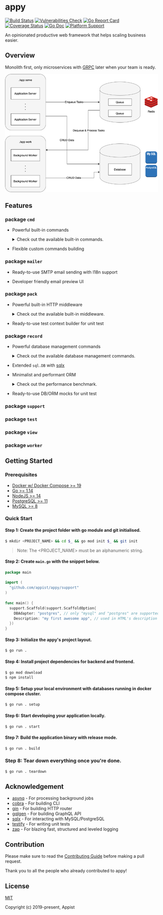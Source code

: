 # appy

[![Build Status](https://github.com/appist/appy/workflows/Unit%20Test/badge.svg)](https://github.com/appist/appy/actions?workflow=Unit+Test)
[![Vulnerabilities Check](https://github.com/appist/appy/workflows/Vulnerabilities%20Check/badge.svg)](https://github.com/appist/appy/actions?workflow=Vulnerabilities+Check)
[![Go Report Card](https://goreportcard.com/badge/github.com/appist/appy)](https://goreportcard.com/report/github.com/appist/appy)
[![Coverage Status](https://img.shields.io/codecov/c/gh/appist/appy.svg?logo=codecov)](https://codecov.io/gh/appist/appy)
[![Go Doc](http://img.shields.io/badge/godoc-reference-5272B4.svg)](https://pkg.go.dev/github.com/appist/appy?tab=doc)
[![Platform Support](https://img.shields.io/badge/platform-macos%20%7C%20linux%20%7C%20windows-blue)](https://github.com/appist/appy)

An opinionated productive web framework that helps scaling business easier.

## Overview

Monolith first, only microservices with [GRPC](https://grpc.io/) later when your team is ready.

![architecture](./.github/assets/architecture.png)

## Features

### package `cmd`

- Powerful built-in commands
  <details>
    <summary>Check out the available built-in commands.</summary>

    ```bash
    My first awesome web application in Go.

    Usage:
      myapp [command]

    Available Commands:
      build             Compile the static assets into go files and build the release build binary (only available in debug build)
      config:dec        Decrypt a config value using the secret in `configs/<APPY_ENV>.key` or `APPY_MASTER_KEY` (only available in debug build)
      config:enc        Encrypt a config value using the secret in `configs/<APPY_ENV>.key` or `APPY_MASTER_KEY` (only available in debug build)
      db:create         Create all databases for the current environment
      db:drop           Drop all databases for the current environment
      db:migrate        Migrate the database(default: all, use --database to specify the target database) for the current environment
      db:migrate:status List all the database migration status(default: all, use --database to specify the target database) for the current environment
      db:rollback       Rollback the database(default: primary, use --database to specify the target database) to previous version for the current environment
      db:schema:dump    Dump all the databases schema for the current environment (only available in debug build)
      db:schema:load    Load all the databases schema for the current environment
      db:seed           Seed all databases for the current environment
      dc:down           Tear down the docker compose cluster
      dc:restart        Restart services that are defined in `.docker/docker-compose.yml`
      dc:up             Create and start containers that are defined in `.docker/docker-compose.yml`
      gen:migration     Generate database migration file(default: primary, use --database to specify the target database) for the current environment (only available in debug build)
      help              Help about any command
      middleware        List all the global middleware
      routes            List all the server-side routes
      secret            Generate a cryptographically secure secret key for encrypting cookie, CSRF token and config
      serve             Run the HTTP/HTTPS web server without `webpack-dev-server`
      setup             Run dc:up/db:create/db:schema:load/db:seed to setup the datastore with seed data
      ssl:setup         Generate and install the locally trusted SSL certs using `mkcert`
      ssl:teardown      Uninstall the locally trusted SSL certs using `mkcert`
      start             Run the HTTP/HTTPS web server with `webpack-dev-server` in development watch mode (only available in debug build)
      teardown          Tear down the docker compose cluster
      work              Run the worker to process background jobs

    Flags:
      -h, --help      help for myapp
      -v, --version   version for myapp

    Use "myapp [command] --help" for more information about a command.
    ```
  </details>

- Flexible custom commands building

### package `mailer`

- Ready-to-use SMTP email sending with I18n support

- Developer friendly email preview UI

### package `pack`

- Powerful built-in HTTP middleware
    <details>
    <summary>Check out the available built-in middleware.</summary>

    - API Only<br>
      Remove `Set-Cookie` response header if the `X-API-ONLY: 1` request header is sent.

    - CSRF<br>
      Protect cookies from `Cross-Site Request Forgery` by including/validating a token in the cookie across requests.

    - GZIP Compress<br>
      Compress the responses before returning it to the clients.

    - Health Check<br>
      Provide the HTTP GET endpoint for health check purpose.

    - I18n<br>
      Provide I18n support which the translations are stored in `<PROJECT_NAME>/pkg/locales/*.yml`.

    - Logger<br>
      Provide logger support.

    - Mailer<br>
      Provide mailer support which the views templates are stored in `<PROJECT_NAME>/pkg/views/mailers/**/*.{html,txt}`.

    - Prerender<br>
      Prerender and return the SPA page rendered by Chrome if the HTTP request is coming from the search engines.

    - Real IP<br>
      Retrieves the client's real IP address via `X-FORWARDED-FOR` or `X-REAL-IP` HTTP request header.

    - Recovery<br>
      Recover the HTTP request from panic and return 500 error page.

    - Request ID<br>
      Generate UUID v4 string for every HTTP request.

    - Request Logger<br>
      Log the HTTP request information.

    - Secure<br>
      Provide the standard HTTP security guards.

    - SPA<br>
      Provide SPA hosting with specific path.

    - View Engine<br>
      Provide server-side HTML template rendering.
    </details>





- Ready-to-use test context builder for unit test

### package `record`

- Powerful database management commands
  <details>
    <summary>Check out the available database management commands.</summary>

    ```bash
    db:create         Create all databases for the current environment
    db:drop           Drop all databases for the current environment
    db:migrate        Migrate the database(default: all, use --database to specify the target database) for the current environment
    db:migrate:status List all the database migration status(default: all, use --database to specify the target database) for the current environment
    db:rollback       Rollback the database(default: primary, use --database to specify the target database) to previous version for the current environment
    db:schema:dump    Dump all the databases schema for the current environment (only available in debug build)
    db:schema:load    Load all the databases schema for the current environment
    db:seed           Seed all databases for the current environment
    ```
  </details>

- Extended `sql.DB` with [sqlx](https://github.com/jmoiron/sqlx)

- Minimalist and performant ORM
  <details>
    <summary>Check out the performance benchmark.</summary>

    ```bash
    go test -run=NONE -bench . -benchmem -benchtime 10s -failfast ./record
    goos: darwin
    goarch: amd64
    pkg: github.com/appist/appy/record
    BenchmarkInsertRaw-4                1239          10103533 ns/op              88 B/op          5 allocs/op
    BenchmarkInsertDB-4                  898          11351591 ns/op            1548 B/op         19 allocs/op
    BenchmarkInsertORM-4                 826          13826999 ns/op           15338 B/op        283 allocs/op
    BenchmarkInsertMultiRaw-4            529          21830643 ns/op          107896 B/op        415 allocs/op
    BenchmarkInsertMultiDB-4             481          20931749 ns/op          166302 B/op        441 allocs/op
    BenchmarkInsertMultiORM-4            471          23261618 ns/op          791677 B/op       3872 allocs/op
    BenchmarkUpdateRaw-4                 903          13807008 ns/op            1064 B/op         21 allocs/op
    BenchmarkUpdateDB-4                 1008          13577352 ns/op            3677 B/op         52 allocs/op
    BenchmarkUpdateORM-4                 788          13923442 ns/op            8920 B/op        233 allocs/op
    BenchmarkReadRaw-4                  2162           4723198 ns/op            1810 B/op         47 allocs/op
    BenchmarkReadDB-4                   2263           5300805 ns/op            3257 B/op         69 allocs/op
    BenchmarkReadORM-4                  2259           5184327 ns/op            6911 B/op        230 allocs/op
    BenchmarkReadSliceRaw-4             2210           5871991 ns/op           23088 B/op       1331 allocs/op
    BenchmarkReadSliceDB-4              2197           5752959 ns/op           25070 B/op       1353 allocs/op
    BenchmarkReadSliceORM-4             1864           6249231 ns/op          246630 B/op       1526 allocs/op
    PASS
    ok      github.com/appist/appy/record   344.692s
    ```
  </details>

- Ready-to-use DB/ORM mocks for unit test

### package `support`

### package `test`

### package `view`

### package `worker`

## Getting Started

### Prerequisites

* [Docker w/ Docker Compose &gt;= 19](https://www.docker.com/products/docker-desktop)
* [Go &gt;= 1.14](https://golang.org/dl/)
* [NodeJS &gt;= 14](https://nodejs.org/en/download/)
* [PostgreSQL &gt;= 11](https://www.postgresql.org/download/)
* [MySQL &gt;= 8](https://www.mysql.com/downloads/)

### Quick Start

#### Step 1: Create the project folder with go module and git initialised.

```bash
$ mkdir <PROJECT_NAME> && cd $_ && go mod init $_ && git init
```


> Note: The <PROJECT_NAME> must be an alphanumeric string.

#### Step 2: Create `main.go` with the snippet below.

```go
package main

import (
  "github.com/appist/appy/support"
)

func main() {
  support.Scaffold(support.ScaffoldOption{
    DBAdapter: "postgres", // only "mysql" and "postgres" are supported
    Description: "my first awesome app", // used in HTML's description meta tag, package.json and CLI help
  })
}
```

#### Step 3: Initialize the appy's project layout.

```bash
$ go run .
```

#### Step 4: Install project dependencies for backend and frontend.

```bash
$ go mod download
$ npm install
```

#### Step 5: Setup your local environment with databases running in docker compose cluster.

```bash
$ go run . setup
```

#### Step 6: Start developing your application locally.

```bash
$ go run . start
```

#### Step 7: Build the application binary with release mode.

```bash
$ go run . build
```

### Step 8: Tear down everything once you're done.

```bash
$ go run . teardown
```

## Acknowledgement

- [asynq](https://github.com/hibiken/asynq) - For processing background jobs
- [cobra](https://github.com/spf13/cobra) - For building CLI
- [gin](https://github.com/gin-gonic/gin) - For building HTTP router
- [gqlgen](https://gqlgen.com/) - For building GraphQL API
- [sqlx](https://github.com/jmoiron/sqlx) - For interacting with MySQL/PostgreSQL
- [testify](https://github.com/stretchr/testify) - For writing unit tests
- [zap](https://github.com/uber-go/zap) - For blazing fast, structured and leveled logging

## Contribution

Please make sure to read the [Contributing Guide](https://github.com/appist/appy/blob/master/.github/CONTRIBUTING.md) before making a pull request.

Thank you to all the people who already contributed to appy!

## License

[MIT](http://opensource.org/licenses/MIT)

Copyright (c) 2019-present, Appist
